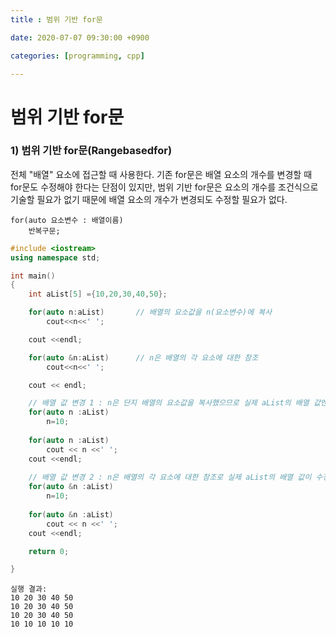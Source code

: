 ```yaml
---
title : 범위 기반 for문

date: 2020-07-07 09:30:00 +0900

categories: [programming, cpp]

---
```




# 범위 기반 for문

### 1)  범위 기반 for문(Rangebasedfor)

전체 "배열" 요소에 접근할 때 사용한다.  기존 for문은 배열 요소의 개수를 변경할 때 for문도 수정해야 한다는 단점이 있지만, 범위 기반 for문은 요소의 개수를 조건식으로 기술할 필요가 없기 때문에 배열 요소의 개수가 변경되도 수정할 필요가 없다.

```
for(auto 요소변수 : 배열이름)
	반복구문;
```

```cpp
#include <iostream>
using namespace std;

int main()
{
    int aList[5] ={10,20,30,40,50};

    for(auto n:aList)       // 배열의 요소값을 n(요소변수)에 복사
        cout<<n<<' ';

    cout <<endl;

    for(auto &n:aList)      // n은 배열의 각 요소에 대한 참조
        cout<<n<<' ';

    cout << endl;

	// 배열 값 변경 1 : n은 단지 배열의 요소값을 복사했으므로 실제 aList의 배열 값엔 변화가 없다.
    for(auto n :aList)
        n=10;
    
    for(auto n :aList)
        cout << n <<' ';
    cout <<endl;
    
	// 배열 값 변경 2 : n은 배열의 각 요소에 대한 참조로 실제 aList의 배열 값이 수정된다.
    for(auto &n :aList)
        n=10;
    
    for(auto &n :aList)
        cout << n <<' ';
    cout <<endl;

    return 0;

}
```

```
실행 결과:
10 20 30 40 50
10 20 30 40 50
10 20 30 40 50
10 10 10 10 10
```

